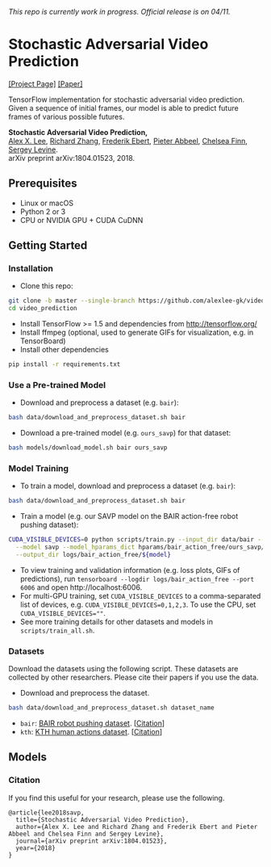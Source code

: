 *This repo is currently work in progress. Official release is on 04/11.*

# Stochastic Adversarial Video Prediction
[[Project Page]](https://alexlee-gk.github.io/video_prediction/) [[Paper]](https://arxiv.org/abs/1804.01523)

TensorFlow implementation for stochastic adversarial video prediction. Given a sequence of initial frames, our model is able to predict future frames of various possible futures.

**Stochastic Adversarial Video Prediction,**  
[Alex X. Lee](https://people.eecs.berkeley.edu/~alexlee_gk/), [Richard Zhang](https://richzhang.github.io/), [Frederik Ebert](https://febert.github.io/), [Pieter Abbeel](https://people.eecs.berkeley.edu/~pabbeel/), [Chelsea Finn](https://people.eecs.berkeley.edu/~cbfinn/), [Sergey Levine](https://people.eecs.berkeley.edu/~svlevine/).  
arXiv preprint arXiv:1804.01523, 2018.

## Prerequisites
- Linux or macOS
- Python 2 or 3
- CPU or NVIDIA GPU + CUDA CuDNN

## Getting Started ###
### Installation
- Clone this repo:
```bash
git clone -b master --single-branch https://github.com/alexlee-gk/video_prediction.git
cd video_prediction
```
- Install TensorFlow >= 1.5 and dependencies from http://tensorflow.org/
- Install ffmpeg (optional, used to generate GIFs for visualization, e.g. in TensorBoard)
- Install other dependencies
```bash
pip install -r requirements.txt
```

### Use a Pre-trained Model
- Download and preprocess a dataset (e.g. `bair`):
```bash
bash data/download_and_preprocess_dataset.sh bair
```
- Download a pre-trained model (e.g. `ours_savp`) for that dataset:
```bash
bash models/download_model.sh bair ours_savp
```

### Model Training
- To train a model, download and preprocess a dataset (e.g. `bair`):
```bash
bash data/download_and_preprocess_dataset.sh bair
```
- Train a model (e.g. our SAVP model on the BAIR action-free robot pushing dataset):
```bash
CUDA_VISIBLE_DEVICES=0 python scripts/train.py --input_dir data/bair --dataset bair \
  --model savp --model_hparams_dict hparams/bair_action_free/ours_savp/model_hparams.json \
  --output_dir logs/bair_action_free/${model}
```
- To view training and validation information (e.g. loss plots, GIFs of predictions), run `tensorboard --logdir logs/bair_action_free --port 6006` and open http://localhost:6006.
- For multi-GPU training, set `CUDA_VISIBLE_DEVICES` to a comma-separated list of devices, e.g. `CUDA_VISIBLE_DEVICES=0,1,2,3`. To use the CPU, set `CUDA_VISIBLE_DEVICES=""`.
- See more training details for other datasets and models in `scripts/train_all.sh`.

### Datasets
Download the datasets using the following script. These datasets are collected by other researchers. Please cite their papers if you use the data.
- Download and preprocess the dataset.
```bash
bash data/download_and_preprocess_dataset.sh dataset_name
```
- `bair`: [BAIR robot pushing dataset](https://sites.google.com/view/sna-visual-mpc/). [[Citation](data/bibtex/sna.txt)]
- `kth`: [KTH human actions dataset](http://www.nada.kth.se/cvap/actions/). [[Citation](data/bibtex/kth.txt)]

## Models


### Citation

If you find this useful for your research, please use the following.

```
@article{lee2018savp,
  title={Stochastic Adversarial Video Prediction},
  author={Alex X. Lee and Richard Zhang and Frederik Ebert and Pieter Abbeel and Chelsea Finn and Sergey Levine},
  journal={arXiv preprint arXiv:1804.01523},
  year={2018}
}
```
